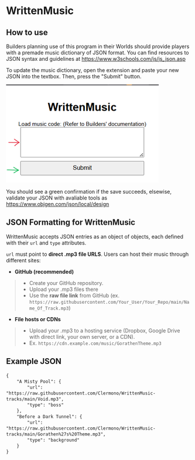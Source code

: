 # WrittenMusic
## How to use


Builders planning use of this program in their Worlds should provide players with a premade music dictionary of JSON format. You can find resources to JSON syntax and guidelines at https://www.w3schools.com/js/js_json.asp

To update the music dictionary, open the extension and paste your new JSON into the textbox. Then, press the "Submit" button.

![This is an alt text.](/USER_GUIDE/README_images/first.png)

You should see a green confirmation if the save succeeds, elsewise, validate your JSON with avaliable tools as https://www.objgen.com/json/local/design

## JSON Formatting for WrittenMusic

WrittenMusic accepts JSON entries as an object of objects, each defined with their `url` and `type` attributes.

`url` must point to **direct .mp3 file URLS**. Users can host their music through different sites:
* **GitHub (recommended)**

> - Create your GitHub repository.
> - Upload your .mp3 files there
> - Use the **raw file link** from GitHub (ex. `https://raw.githubusercontent.com/Your_User/Your_Repo/main/Name_Of_Track.mp3`)

* **File hosts or CDNs**

> - Upload your .mp3 to a hosting service (Dropbox, Google Drive with direct link, your own server, or a CDN).
> - Ex. `https://cdn.example.com/music/GorathenTheme.mp3`

##  Example JSON

```
{
    "A Misty Pool": {
        "url": "https://raw.githubusercontent.com/Clermono/WrittenMusic-tracks/main/Void.mp3",
        "type": "boss"
    },
    "Before a Dark Tunnel": {
        "url": "https://raw.githubusercontent.com/Clermono/WrittenMusic-tracks/main/Gorathen%27s%20Theme.mp3",
        "type": "background"
    }
}
```